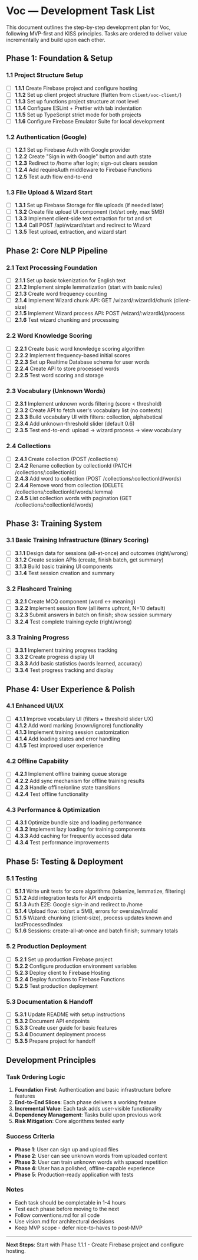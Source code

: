 # Voc — Development Task List

This document outlines the step-by-step development plan for Voc, following MVP-first and KISS principles. Tasks are ordered to deliver value incrementally and build upon each other.

## Phase 1: Foundation & Setup

### 1.1 Project Structure Setup
- [ ] **1.1.1** Create Firebase project and configure hosting
- [ ] **1.1.2** Set up client project structure (flatten from `client/voc-client/`)
- [ ] **1.1.3** Set up functions project structure at root level
- [ ] **1.1.4** Configure ESLint + Prettier with tab indentation
- [ ] **1.1.5** Set up TypeScript strict mode for both projects
- [ ] **1.1.6** Configure Firebase Emulator Suite for local development

### 1.2 Authentication (Google)
- [ ] **1.2.1** Set up Firebase Auth with Google provider
- [ ] **1.2.2** Create "Sign in with Google" button and auth state
- [ ] **1.2.3** Redirect to /home after login; sign-out clears session
- [ ] **1.2.4** Add requireAuth middleware to Firebase Functions
- [ ] **1.2.5** Test auth flow end-to-end

### 1.3 File Upload & Wizard Start
- [ ] **1.3.1** Set up Firebase Storage for file uploads (if needed later)
- [ ] **1.3.2** Create file upload UI component (txt/srt only, max 5MB)
- [ ] **1.3.3** Implement client-side text extraction for txt and srt
- [ ] **1.3.4** Call POST /api/wizard/start and redirect to Wizard
- [ ] **1.3.5** Test upload, extraction, and wizard start

## Phase 2: Core NLP Pipeline

### 2.1 Text Processing Foundation
- [ ] **2.1.1** Set up basic tokenization for English text
- [ ] **2.1.2** Implement simple lemmatization (start with basic rules)
- [ ] **2.1.3** Create word frequency counting
- [ ] **2.1.4** Implement Wizard chunk API: GET /wizard/:wizardId/chunk (client-size)
- [ ] **2.1.5** Implement Wizard process API: POST /wizard/:wizardId/process
- [ ] **2.1.6** Test wizard chunking and processing

### 2.2 Word Knowledge Scoring
- [ ] **2.2.1** Create basic word knowledge scoring algorithm
- [ ] **2.2.2** Implement frequency-based initial scores
- [ ] **2.2.3** Set up Realtime Database schema for user words
- [ ] **2.2.4** Create API to store processed words
- [ ] **2.2.5** Test word scoring and storage

### 2.3 Vocabulary (Unknown Words)
- [ ] **2.3.1** Implement unknown words filtering (score < threshold)
- [ ] **2.3.2** Create API to fetch user's vocabulary list (no contexts)
- [ ] **2.3.3** Build vocabulary UI with filters: collection, alphabetical
- [ ] **2.3.4** Add unknown-threshold slider (default 0.6)
- [ ] **2.3.5** Test end-to-end: upload → wizard process → view vocabulary

### 2.4 Collections
- [ ] **2.4.1** Create collection (POST /collections)
- [ ] **2.4.2** Rename collection by collectionId (PATCH /collections/:collectionId)
- [ ] **2.4.3** Add word to collection (POST /collections/:collectionId/words)
- [ ] **2.4.4** Remove word from collection (DELETE /collections/:collectionId/words/:lemma)
- [ ] **2.4.5** List collection words with pagination (GET /collections/:collectionId/words)

## Phase 3: Training System

### 3.1 Basic Training Infrastructure (Binary Scoring)
- [ ] **3.1.1** Design data for sessions (all-at-once) and outcomes (right/wrong)
- [ ] **3.1.2** Create session APIs (create, finish batch, get summary)
- [ ] **3.1.3** Build basic training UI components
- [ ] **3.1.4** Test session creation and summary

### 3.2 Flashcard Training
- [ ] **3.2.1** Create MCQ component (word ↔ meaning)
- [ ] **3.2.2** Implement session flow (all items upfront, N=10 default)
- [ ] **3.2.3** Submit answers in batch on finish; show session summary
- [ ] **3.2.4** Test complete training cycle (right/wrong)

### 3.3 Training Progress
- [ ] **3.3.1** Implement training progress tracking
- [ ] **3.3.2** Create progress display UI
- [ ] **3.3.3** Add basic statistics (words learned, accuracy)
- [ ] **3.3.4** Test progress tracking and display

## Phase 4: User Experience & Polish

### 4.1 Enhanced UI/UX
- [ ] **4.1.1** Improve vocabulary UI (filters + threshold slider UX)
- [ ] **4.1.2** Add word marking (known/ignore) functionality
- [ ] **4.1.3** Implement training session customization
- [ ] **4.1.4** Add loading states and error handling
- [ ] **4.1.5** Test improved user experience

### 4.2 Offline Capability
- [ ] **4.2.1** Implement offline training queue storage
- [ ] **4.2.2** Add sync mechanism for offline training results
- [ ] **4.2.3** Handle offline/online state transitions
- [ ] **4.2.4** Test offline functionality

### 4.3 Performance & Optimization
- [ ] **4.3.1** Optimize bundle size and loading performance
- [ ] **4.3.2** Implement lazy loading for training components
- [ ] **4.3.3** Add caching for frequently accessed data
- [ ] **4.3.4** Test performance improvements

## Phase 5: Testing & Deployment

### 5.1 Testing
- [ ] **5.1.1** Write unit tests for core algorithms (tokenize, lemmatize, filtering)
- [ ] **5.1.2** Add integration tests for API endpoints
- [ ] **5.1.3** Auth E2E: Google sign-in and redirect to /home
- [ ] **5.1.4** Upload flow: txt/srt ≤ 5MB, errors for oversize/invalid
- [ ] **5.1.5** Wizard: chunking (client-size), process updates known and lastProcessedIndex
- [ ] **5.1.6** Sessions: create-all-at-once and batch finish; summary totals

### 5.2 Production Deployment
- [ ] **5.2.1** Set up production Firebase project
- [ ] **5.2.2** Configure production environment variables
- [ ] **5.2.3** Deploy client to Firebase Hosting
- [ ] **5.2.4** Deploy functions to Firebase Functions
- [ ] **5.2.5** Test production deployment

### 5.3 Documentation & Handoff
- [ ] **5.3.1** Update README with setup instructions
- [ ] **5.3.2** Document API endpoints
- [ ] **5.3.3** Create user guide for basic features
- [ ] **5.3.4** Document deployment process
- [ ] **5.3.5** Prepare project for handoff

## Development Principles

### Task Ordering Logic
1. **Foundation First**: Authentication and basic infrastructure before features
2. **End-to-End Slices**: Each phase delivers a working feature
3. **Incremental Value**: Each task adds user-visible functionality
4. **Dependency Management**: Tasks build upon previous work
5. **Risk Mitigation**: Core algorithms tested early

### Success Criteria
- **Phase 1**: User can sign up and upload files
- **Phase 2**: User can see unknown words from uploaded content
- **Phase 3**: User can train unknown words with spaced repetition
- **Phase 4**: User has a polished, offline-capable experience
- **Phase 5**: Production-ready application with tests

### Notes
- Each task should be completable in 1-4 hours
- Test each phase before moving to the next
- Follow conventions.md for all code
- Use vision.md for architectural decisions
- Keep MVP scope - defer nice-to-haves to post-MVP

---

**Next Steps**: Start with Phase 1.1.1 - Create Firebase project and configure hosting.
